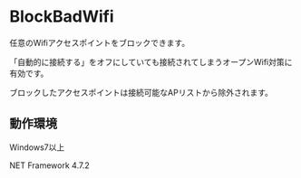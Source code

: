 # BlockBadWifi
任意のWifiアクセスポイントをブロックできます。

「自動的に接続する」をオフにしていても接続されてしまうオープンWifi対策に有効です。

ブロックしたアクセスポイントは接続可能なAPリストから除外されます。

## 動作環境
Windows7以上

NET Framework 4.7.2
